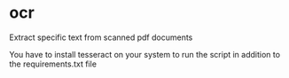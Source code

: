 # ocr
Extract specific text from scanned pdf documents

You have to install tesseract on your system to run the script in addition to the requirements.txt file
